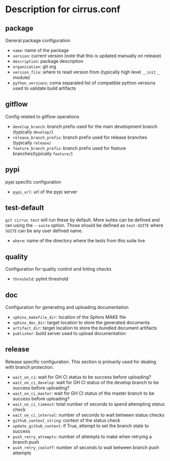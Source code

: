 # Description for cirrus.conf
## package
General package configuration

- `name`: name of the package
- `version`: current version (note that this is updated manually on release)
- `description`: package description
- `organization`: git org
- `version_file`: where to read version from (typically high level `__init__` module)
- `python_versions`: coma separated list of compatible python versions used to validate build artifacts

## gitflow
Config related to gitflow operations

- `develop_branch`: branch prefix used for the main development branch (typically `develop/`)
- `release_branch_prefix`: branch prefix used for release branches (typically `release/`
- `feature_branch_prefix`: branch prefix used for feature branches(typically `feature/`)

## pypi
pypi specific configuration

- `pypi_url`: url of the pypi server

## test-default
`git cirrus test` will run these by default. More suites can be defined and ran using the `--suite` option. Those should be defined as `test-SUITE` where `SUITE` can be any user defined name.

- `where`: name of the directory where the tests from this suite live

## quality
Configuration for quality control and linting checks

- `threshold`: pylint threshold

## doc
Configuration for generating and uploading documentation

- `sphinx_makefile_dir`: location of the Sphinx MAKE file
- `sphinx_doc_dir`: target location to store the generated documents
- `artifact_dir`: target location to store the bundled document artifacts
- `publisher`: build server used to upload documentation

## release
Release specific configuration. This section is primarily used for dealing with branch protection.

- `wait_on_ci`: wait for GH CI status to be success before uploading?
- `wait_on_ci_develop`: wait for GH CI status of the develop branch to be success before uploading?
- `wait_on_ci_master`: wait for GH CI status of the master branch to be success before uploading?
- `wait_on_ci_timeout`: total number of seconds to spend attempting status check
- `wait_on_ci_interval`: number of seconds to wait between status checks
- `github_context_string`: context of the status check
- `update_github_context`: if True, attempt to set the branch state to success
- `push_retry_attempts`: number of attempts to make when retrying a branch push
- `push_retry_cooloff`: number of seconds to wait between branch push attempts